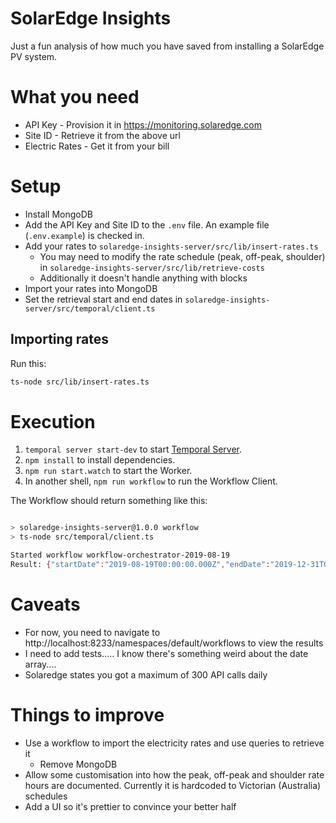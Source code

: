 # SolarEdge Insights

Just a fun analysis of how much you have saved from installing a SolarEdge PV system. 

# What you need

- API Key - Provision it in https://monitoring.solaredge.com
- Site ID - Retrieve it from the above url
- Electric Rates - Get it from your bill

# Setup

- Install MongoDB
- Add the API Key and Site ID to the `.env` file. An example file (`.env.example`) is checked in. 
- Add your rates to `solaredge-insights-server/src/lib/insert-rates.ts`
  - You may need to modify the rate schedule (peak, off-peak, shoulder) in `solaredge-insights-server/src/lib/retrieve-costs`
  - Additionally it doesn't handle anything with blocks 
- Import your rates into MongoDB
- Set the retrieval start and end dates in `solaredge-insights-server/src/temporal/client.ts`

## Importing rates

Run this:

```bash
ts-node src/lib/insert-rates.ts
```


# Execution

1. `temporal server start-dev` to start [Temporal Server](https://github.com/temporalio/cli/#installation).
1. `npm install` to install dependencies.
1. `npm run start.watch` to start the Worker.
1. In another shell, `npm run workflow` to run the Workflow Client.

The Workflow should return something like this:

```bash

> solaredge-insights-server@1.0.0 workflow
> ts-node src/temporal/client.ts

Started workflow workflow-orchestrator-2019-08-19
Result: {"startDate":"2019-08-19T00:00:00.000Z","endDate":"2019-12-31T00:00:00.000Z","feedInCost":170.63244,"selfConsumptionCost":481.7893331,"totalCostSavings":652.4217730999995}

```

# Caveats
- For now, you need to navigate to http://localhost:8233/namespaces/default/workflows to view the results
- I need to add tests..... I know there's something weird about the date array.... 
- Solaredge states you got a maximum of 300 API calls daily

# Things to improve

- Use a workflow to import the electricity rates and use queries to retrieve it
  - Remove MongoDB
- Allow some customisation into how the peak, off-peak and shoulder rate hours are documented. Currently it is hardcoded to Victorian (Australia) schedules
- Add a UI so it's prettier to convince your better half
  
